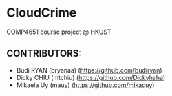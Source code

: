 # CloudCrime
COMP4651 course project @ HKUST

## CONTRIBUTORS:
- Budi RYAN (bryanaa) (https://github.com/budiryan)
- Dicky CHIU (mtchiu) (https://github.com/Dickyhaha)
- Mikaela Uy (mauy) (https://github.com/mikacuy)

